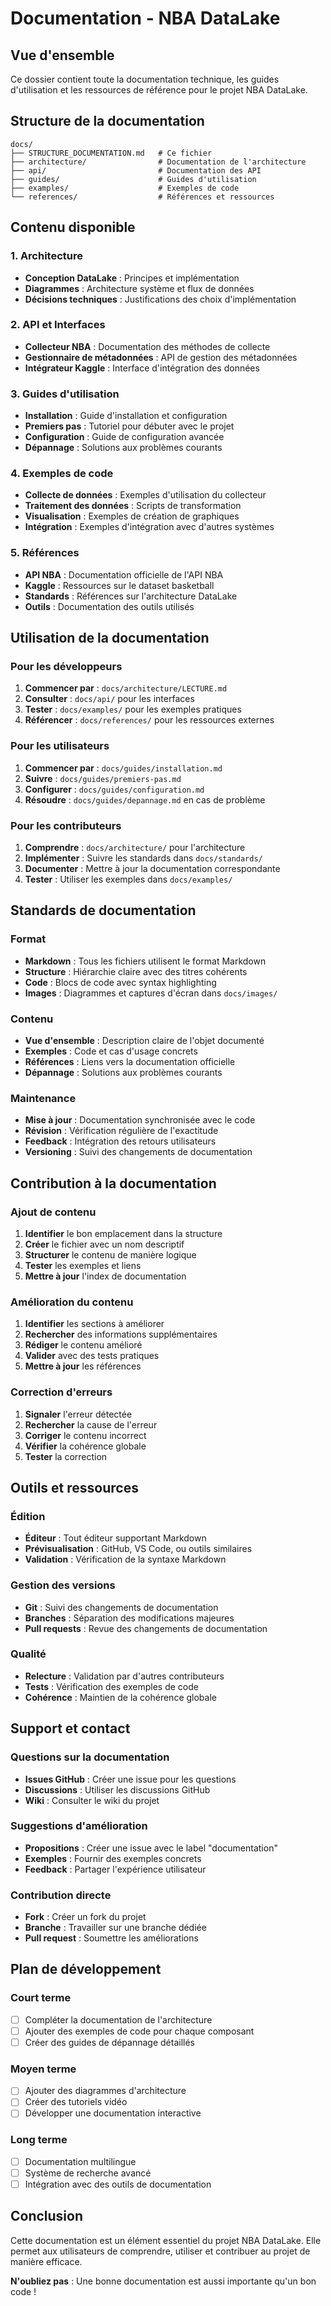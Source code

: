 # Documentation - NBA DataLake

## Vue d'ensemble

Ce dossier contient toute la documentation technique, les guides d'utilisation et les ressources de référence pour le projet NBA DataLake.

## Structure de la documentation

```
docs/
├── STRUCTURE_DOCUMENTATION.md   # Ce fichier
├── architecture/                # Documentation de l'architecture
├── api/                         # Documentation des API
├── guides/                      # Guides d'utilisation
├── examples/                    # Exemples de code
└── references/                  # Références et ressources
```

## Contenu disponible

### 1. Architecture
- **Conception DataLake** : Principes et implémentation
- **Diagrammes** : Architecture système et flux de données
- **Décisions techniques** : Justifications des choix d'implémentation

### 2. API et Interfaces
- **Collecteur NBA** : Documentation des méthodes de collecte
- **Gestionnaire de métadonnées** : API de gestion des métadonnées
- **Intégrateur Kaggle** : Interface d'intégration des données

### 3. Guides d'utilisation
- **Installation** : Guide d'installation et configuration
- **Premiers pas** : Tutoriel pour débuter avec le projet
- **Configuration** : Guide de configuration avancée
- **Dépannage** : Solutions aux problèmes courants

### 4. Exemples de code
- **Collecte de données** : Exemples d'utilisation du collecteur
- **Traitement des données** : Scripts de transformation
- **Visualisation** : Exemples de création de graphiques
- **Intégration** : Exemples d'intégration avec d'autres systèmes

### 5. Références
- **API NBA** : Documentation officielle de l'API NBA
- **Kaggle** : Ressources sur le dataset basketball
- **Standards** : Références sur l'architecture DataLake
- **Outils** : Documentation des outils utilisés

## Utilisation de la documentation

### Pour les développeurs
1. **Commencer par** : `docs/architecture/LECTURE.md`
2. **Consulter** : `docs/api/` pour les interfaces
3. **Tester** : `docs/examples/` pour les exemples pratiques
4. **Référencer** : `docs/references/` pour les ressources externes

### Pour les utilisateurs
1. **Commencer par** : `docs/guides/installation.md`
2. **Suivre** : `docs/guides/premiers-pas.md`
3. **Configurer** : `docs/guides/configuration.md`
4. **Résoudre** : `docs/guides/depannage.md` en cas de problème

### Pour les contributeurs
1. **Comprendre** : `docs/architecture/` pour l'architecture
2. **Implémenter** : Suivre les standards dans `docs/standards/`
3. **Documenter** : Mettre à jour la documentation correspondante
4. **Tester** : Utiliser les exemples dans `docs/examples/`

## Standards de documentation

### Format
- **Markdown** : Tous les fichiers utilisent le format Markdown
- **Structure** : Hiérarchie claire avec des titres cohérents
- **Code** : Blocs de code avec syntax highlighting
- **Images** : Diagrammes et captures d'écran dans `docs/images/`

### Contenu
- **Vue d'ensemble** : Description claire de l'objet documenté
- **Exemples** : Code et cas d'usage concrets
- **Références** : Liens vers la documentation officielle
- **Dépannage** : Solutions aux problèmes courants

### Maintenance
- **Mise à jour** : Documentation synchronisée avec le code
- **Révision** : Vérification régulière de l'exactitude
- **Feedback** : Intégration des retours utilisateurs
- **Versioning** : Suivi des changements de documentation

## Contribution à la documentation

### Ajout de contenu
1. **Identifier** le bon emplacement dans la structure
2. **Créer** le fichier avec un nom descriptif
3. **Structurer** le contenu de manière logique
4. **Tester** les exemples et liens
5. **Mettre à jour** l'index de documentation

### Amélioration du contenu
1. **Identifier** les sections à améliorer
2. **Rechercher** des informations supplémentaires
3. **Rédiger** le contenu amélioré
4. **Valider** avec des tests pratiques
5. **Mettre à jour** les références

### Correction d'erreurs
1. **Signaler** l'erreur détectée
2. **Rechercher** la cause de l'erreur
3. **Corriger** le contenu incorrect
4. **Vérifier** la cohérence globale
5. **Tester** la correction

## Outils et ressources

### Édition
- **Éditeur** : Tout éditeur supportant Markdown
- **Prévisualisation** : GitHub, VS Code, ou outils similaires
- **Validation** : Vérification de la syntaxe Markdown

### Gestion des versions
- **Git** : Suivi des changements de documentation
- **Branches** : Séparation des modifications majeures
- **Pull requests** : Revue des changements de documentation

### Qualité
- **Relecture** : Validation par d'autres contributeurs
- **Tests** : Vérification des exemples de code
- **Cohérence** : Maintien de la cohérence globale

## Support et contact

### Questions sur la documentation
- **Issues GitHub** : Créer une issue pour les questions
- **Discussions** : Utiliser les discussions GitHub
- **Wiki** : Consulter le wiki du projet

### Suggestions d'amélioration
- **Propositions** : Créer une issue avec le label "documentation"
- **Exemples** : Fournir des exemples concrets
- **Feedback** : Partager l'expérience utilisateur

### Contribution directe
- **Fork** : Créer un fork du projet
- **Branche** : Travailler sur une branche dédiée
- **Pull request** : Soumettre les améliorations

## Plan de développement

### Court terme
- [ ] Compléter la documentation de l'architecture
- [ ] Ajouter des exemples de code pour chaque composant
- [ ] Créer des guides de dépannage détaillés

### Moyen terme
- [ ] Ajouter des diagrammes d'architecture
- [ ] Créer des tutoriels vidéo
- [ ] Développer une documentation interactive

### Long terme
- [ ] Documentation multilingue
- [ ] Système de recherche avancé
- [ ] Intégration avec des outils de documentation

## Conclusion

Cette documentation est un élément essentiel du projet NBA DataLake. Elle permet aux utilisateurs de comprendre, utiliser et contribuer au projet de manière efficace.

**N'oubliez pas** : Une bonne documentation est aussi importante qu'un bon code !
